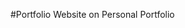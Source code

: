 #Portfolio
Website on Personal Portfolio
<!---
Ramyasambath-12/Ramyasambath-12 is a ✨ special ✨ repository because its `README.md` (this file) appears on your GitHub profile.
You can click the Preview link to take a look at your changes.
--->
